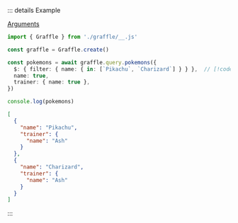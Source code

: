 ::: details Example

<div class="ExampleSnippet">
<a href="../../examples/document-builder/arguments">Arguments</a>

<!-- dprint-ignore-start -->
```ts twoslash
import { Graffle } from './graffle/__.js'

const graffle = Graffle.create()

const pokemons = await graffle.query.pokemons({
  $: { filter: { name: { in: [`Pikachu`, `Charizard`] } } },  // [!code highlight]
  name: true,
  trainer: { name: true },
})

console.log(pokemons)
```
<!-- dprint-ignore-end -->

<!-- dprint-ignore-start -->
```json
[
  {
    "name": "Pikachu",
    "trainer": {
      "name": "Ash"
    }
  },
  {
    "name": "Charizard",
    "trainer": {
      "name": "Ash"
    }
  }
]
```
<!-- dprint-ignore-end -->

</div>
:::
